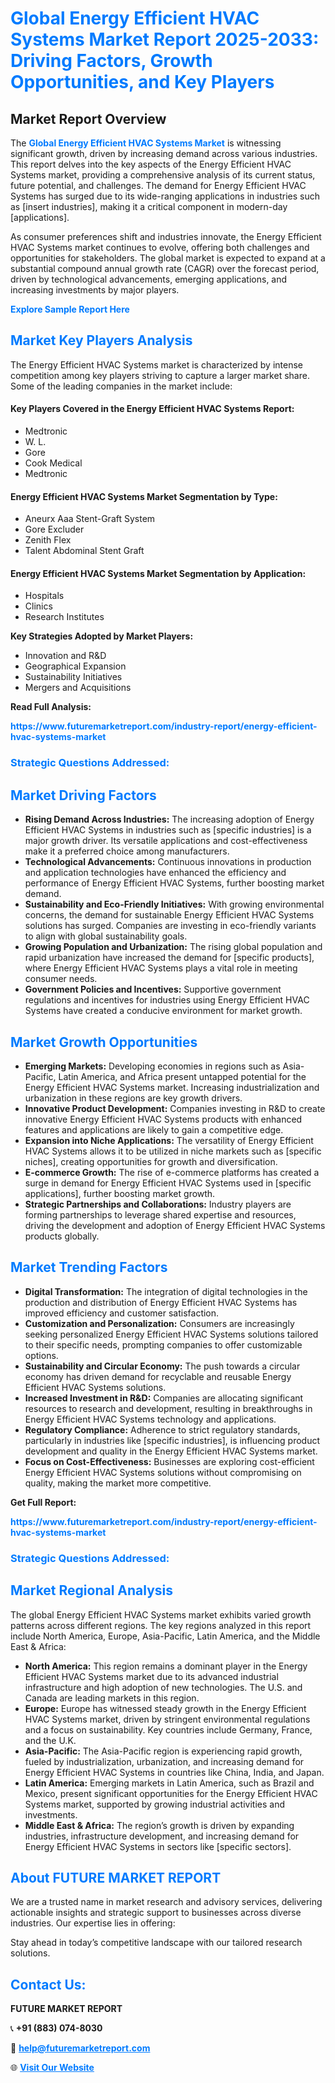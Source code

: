 <h1 style="color: #007BFF;">Global Energy Efficient HVAC Systems Market Report 2025-2033: Driving Factors, Growth Opportunities, and Key Players</h1>

<section id="overview">
<h2>Market Report Overview</h2>
<p>The <a href="https://www.futuremarketreport.com/industry-report/energy-efficient-hvac-systems-market" style="color: #007BFF; text-decoration: none;"><strong>Global Energy Efficient HVAC Systems Market</strong></a> is witnessing significant growth, driven by increasing demand across various industries. This report delves into the key aspects of the Energy Efficient HVAC Systems market, providing a comprehensive analysis of its current status, future potential, and challenges. The demand for Energy Efficient HVAC Systems has surged due to its wide-ranging applications in industries such as [insert industries], making it a critical component in modern-day [applications].</p>
<p>As consumer preferences shift and industries innovate, the Energy Efficient HVAC Systems market continues to evolve, offering both challenges and opportunities for stakeholders. The global market is expected to expand at a substantial compound annual growth rate (CAGR) over the forecast period, driven by technological advancements, emerging applications, and increasing investments by major players.</p>
</section>

<section id="overview">
<p><a href="https://www.futuremarketreport.com/request-sample/reportId=34738" style="color: #007BFF; text-decoration: none;"><strong>Explore Sample Report Here</strong></a></p>
</section>

<section id="key-players">
<h2 style="color: #007BFF;">Market Key Players Analysis</h2>
<p>The Energy Efficient HVAC Systems market is characterized by intense competition among key players striving to capture a larger market share. Some of the leading companies in the market include:</p>
<h4>Key Players Covered in the Energy Efficient HVAC Systems Report:</h4>
<ul><li>Medtronic</li><li>W. L.</li><li>Gore</li><li>Cook Medical</li><li>Medtronic</li></ul>
<h4>Energy Efficient HVAC Systems Market Segmentation by Type:</h4>
<ul><li>Aneurx Aaa Stent-Graft System</li><li>Gore Excluder</li><li>Zenith Flex</li><li>Talent Abdominal Stent Graft</li></ul>

<h4>Energy Efficient HVAC Systems Market Segmentation by Application:</h4>
<ul><li>Hospitals</li><li>Clinics</li><li>Research Institutes</li></ul>
<p><strong>Key Strategies Adopted by Market Players:</strong></p>
<ul>
<li>Innovation and R&D</li>
<li>Geographical Expansion</li>
<li>Sustainability Initiatives</li>
<li>Mergers and Acquisitions</li>
</ul>
</section>

<section>
<p><strong>Read Full Analysis: </strong></p><a href="https://www.futuremarketreport.com/industry-report/energy-efficient-hvac-systems-market" style="color: #007BFF; text-decoration: none;"><strong>https://www.futuremarketreport.com/industry-report/energy-efficient-hvac-systems-market</strong></a>
<h3 style="color: #007BFF;">Strategic Questions Addressed:</h3>
</section>

<section id="driving-factors">
<h2 style="color: #007BFF;">Market Driving Factors</h2>
<ul>
<li><strong>Rising Demand Across Industries:</strong> The increasing adoption of Energy Efficient HVAC Systems in industries such as [specific industries] is a major growth driver. Its versatile applications and cost-effectiveness make it a preferred choice among manufacturers.</li>
<li><strong>Technological Advancements:</strong> Continuous innovations in production and application technologies have enhanced the efficiency and performance of Energy Efficient HVAC Systems, further boosting market demand.</li>
<li><strong>Sustainability and Eco-Friendly Initiatives:</strong> With growing environmental concerns, the demand for sustainable Energy Efficient HVAC Systems solutions has surged. Companies are investing in eco-friendly variants to align with global sustainability goals.</li>
<li><strong>Growing Population and Urbanization:</strong> The rising global population and rapid urbanization have increased the demand for [specific products], where Energy Efficient HVAC Systems plays a vital role in meeting consumer needs.</li>
<li><strong>Government Policies and Incentives:</strong> Supportive government regulations and incentives for industries using Energy Efficient HVAC Systems have created a conducive environment for market growth.</li>
</ul>
</section>

<section id="growth-opportunities">
<h2 style="color: #007BFF;">Market Growth Opportunities</h2>
<ul>
<li><strong>Emerging Markets:</strong> Developing economies in regions such as Asia-Pacific, Latin America, and Africa present untapped potential for the Energy Efficient HVAC Systems market. Increasing industrialization and urbanization in these regions are key growth drivers.</li>
<li><strong>Innovative Product Development:</strong> Companies investing in R&D to create innovative Energy Efficient HVAC Systems products with enhanced features and applications are likely to gain a competitive edge.</li>
<li><strong>Expansion into Niche Applications:</strong> The versatility of Energy Efficient HVAC Systems allows it to be utilized in niche markets such as [specific niches], creating opportunities for growth and diversification.</li>
<li><strong>E-commerce Growth:</strong> The rise of e-commerce platforms has created a surge in demand for Energy Efficient HVAC Systems used in [specific applications], further boosting market growth.</li>
<li><strong>Strategic Partnerships and Collaborations:</strong> Industry players are forming partnerships to leverage shared expertise and resources, driving the development and adoption of Energy Efficient HVAC Systems products globally.</li>
</ul>
</section>

<section id="trending-factors">
<h2 style="color: #007BFF;">Market Trending Factors</h2>
<ul>
<li><strong>Digital Transformation:</strong> The integration of digital technologies in the production and distribution of Energy Efficient HVAC Systems has improved efficiency and customer satisfaction.</li>
<li><strong>Customization and Personalization:</strong> Consumers are increasingly seeking personalized Energy Efficient HVAC Systems solutions tailored to their specific needs, prompting companies to offer customizable options.</li>
<li><strong>Sustainability and Circular Economy:</strong> The push towards a circular economy has driven demand for recyclable and reusable Energy Efficient HVAC Systems solutions.</li>
<li><strong>Increased Investment in R&D:</strong> Companies are allocating significant resources to research and development, resulting in breakthroughs in Energy Efficient HVAC Systems technology and applications.</li>
<li><strong>Regulatory Compliance:</strong> Adherence to strict regulatory standards, particularly in industries like [specific industries], is influencing product development and quality in the Energy Efficient HVAC Systems market.</li>
<li><strong>Focus on Cost-Effectiveness:</strong> Businesses are exploring cost-efficient Energy Efficient HVAC Systems solutions without compromising on quality, making the market more competitive.</li>
</ul>
</section>

<section>
<p><strong>Get Full Report: </strong></p><a href="https://www.futuremarketreport.com/industry-report/energy-efficient-hvac-systems-market" style="color: #007BFF; text-decoration: none;"><strong>https://www.futuremarketreport.com/industry-report/energy-efficient-hvac-systems-market</strong></a>
<h3 style="color: #007BFF;">Strategic Questions Addressed:</h3>
</section>


<section id="regional-analysis">
<h2 style="color: #007BFF;">Market Regional Analysis</h2>
<p>The global Energy Efficient HVAC Systems market exhibits varied growth patterns across different regions. The key regions analyzed in this report include North America, Europe, Asia-Pacific, Latin America, and the Middle East & Africa:</p>
<ul>
<li><strong>North America:</strong> This region remains a dominant player in the Energy Efficient HVAC Systems market due to its advanced industrial infrastructure and high adoption of new technologies. The U.S. and Canada are leading markets in this region.</li>
<li><strong>Europe:</strong> Europe has witnessed steady growth in the Energy Efficient HVAC Systems market, driven by stringent environmental regulations and a focus on sustainability. Key countries include Germany, France, and the U.K.</li>
<li><strong>Asia-Pacific:</strong> The Asia-Pacific region is experiencing rapid growth, fueled by industrialization, urbanization, and increasing demand for Energy Efficient HVAC Systems in countries like China, India, and Japan.</li>
<li><strong>Latin America:</strong> Emerging markets in Latin America, such as Brazil and Mexico, present significant opportunities for the Energy Efficient HVAC Systems market, supported by growing industrial activities and investments.</li>
<li><strong>Middle East & Africa:</strong> The region’s growth is driven by expanding industries, infrastructure development, and increasing demand for Energy Efficient HVAC Systems in sectors like [specific sectors].</li>
</ul>
</section>

<footer>
<h2 style="color: #007BFF;">About FUTURE MARKET REPORT</h2>
<p>We are a trusted name in market research and advisory services, delivering actionable insights and strategic support to businesses across diverse industries. Our expertise lies in offering:</p>

<p>Stay ahead in today’s competitive landscape with our tailored research solutions.</p>

<h2 style="color: #007BFF;">Contact Us:</h2>
<p><strong>FUTURE MARKET REPORT</strong></p>
<p>📞 <strong>+91 (883) 074-8030</strong></p>
<p>📧 <strong><a href="mailto:help@futuremarketreport.com" style="color: #007BFF;">help@futuremarketreport.com</a></strong></p>
<p>🌐 <strong><a href="https://www.futuremarketreport.com/" style="color: #007BFF;">Visit Our Website</a></strong></p>
</footer>